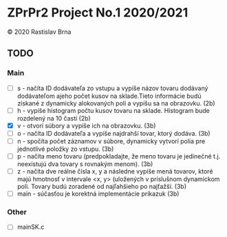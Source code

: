 # ZPrPr2 Project No.1 2020/2021

© 2020 Rastislav Brna

## TODO

### Main

* [ ] s - načíta ID dodávateľa zo vstupu a vypíše názov tovaru dodávaný dodávateľom ajeho počet kusov na sklade.Tieto informácie budú získané z dynamicky alokovaných polí a vypíšu sa na obrazovku. (2b)
* [ ] h - vypíše histogram počtu kusov tovaru na sklade. Histogram bude rozdelený na 10 častí (2b)
* [x] v - otvorí súbory a vypíše ich na obrazovku. (3b)
* [ ] o - načíta ID dodávateľa a vypíše najdrahší tovar, ktorý dodáva. (3b)
* [ ] n - spočíta počet záznamov v súbore, dynamicky vytvorí polia pre jednotlivé položky zo vstupu. (3b)
* [ ] p - načíta meno tovaru (predpokladajte, že meno tovaru je jedinečné t.j. neexistujú dva tovary s rovnakým menom). (3b)
* [ ] z - načíta dve reálne čísla x, y a následne vypíše mená tovarov, ktoré majú hmotnosť v intervale <x, y> (uložených v príslušnom dynamickom poli. Tovary budú zoradené od najľahšieho po najťažší. (3b)
* [ ] main - súčasťou je korektná implementácie príkazuk (3b)

### Other

* [ ] mainSK.c